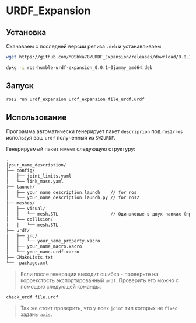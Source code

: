 # URDF_Expansion

## Установка

Скачаваем с последней версии релиза `.deb` и устанавливаем 
 ```bash
 wget https://github.com/MOShka78/URDF_Expansion/releases/download/0.0.1/ros-humble-urdf-expansion_0.0.1-0jammy_amd64.deb

 dpkg -i ros-humble-urdf-expansion_0.0.1-0jammy_amd64.deb
 ```

 ## Запуск

 ```bash
 ros2 run urdf_expansion urdf_expansion file_urdf.urdf
 ```

 ## Использование
 Программа автоматически генерирует пакет `descriprion` под `ros2/ros` используя ваш `urdf` полученный из `SW2URDF`.

 Генерируемый пакет имеет следующую структуру:
```Markdown
.
│your_name_description/
├── config/
│   ├── joint_limits.yaml
│   └── link_mass.yaml
├── launch/
│   ├── your_name_description.launch    // for ros
│   └── your_name_description.launch.py // for ros2
├── meshes/
│   ├── visual/
│   │   └── mesh.STL                    // Одинаковые в двух папках (просто копируется из SW2URDF)
│   └── collision/
│   │   └── mesh.STL
├── urdf/
│   ├── inc/
│   │   └── your_name_property.xacro
│   ├── your_name_macro.xacro
│   └── your_name.urdf.xacro
├── CMakeLists.txt
└──  package.xml
```

> Если после генерации выходит ошибка - проверьте на коррекстость экспортированный `urdf`. Проверить его можно с помощью следующей команды.

```
check_urdf file.urdf
```
> Так же стоит проверить, что у всех `joint` тип которых не `fixed` заданы `axis`.


